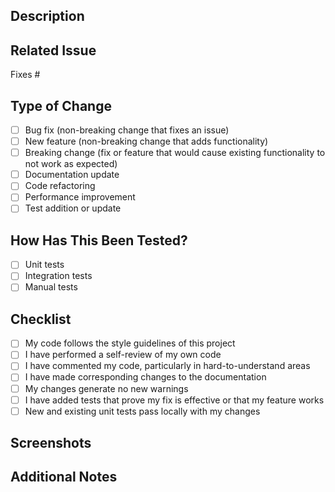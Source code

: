 ## Description
<!-- Provide a brief description of the changes in this pull request -->

## Related Issue
<!-- Link to the issue that this PR addresses, if applicable -->
Fixes #

## Type of Change
<!-- Please check the options that are relevant -->
- [ ] Bug fix (non-breaking change that fixes an issue)
- [ ] New feature (non-breaking change that adds functionality)
- [ ] Breaking change (fix or feature that would cause existing functionality to not work as expected)
- [ ] Documentation update
- [ ] Code refactoring
- [ ] Performance improvement
- [ ] Test addition or update

## How Has This Been Tested?
<!-- Please describe the tests that you ran to verify your changes -->
- [ ] Unit tests
- [ ] Integration tests
- [ ] Manual tests

## Checklist
<!-- Please check all that apply -->
- [ ] My code follows the style guidelines of this project
- [ ] I have performed a self-review of my own code
- [ ] I have commented my code, particularly in hard-to-understand areas
- [ ] I have made corresponding changes to the documentation
- [ ] My changes generate no new warnings
- [ ] I have added tests that prove my fix is effective or that my feature works
- [ ] New and existing unit tests pass locally with my changes

## Screenshots
<!-- If applicable, add screenshots to help explain your changes -->

## Additional Notes
<!-- Add any other notes about the PR here -->
